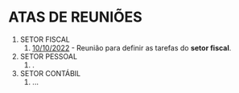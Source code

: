 # ATAS DE REUNIÕES

 1. SETOR FISCAL
    1. [10/10/2022](./20221010_ata_de_reuniao.html) - Reunião para definir as tarefas do **setor fiscal**.
 2. SETOR PESSOAL
    1. .
 3. SETOR CONTÁBIL
    1. ...
